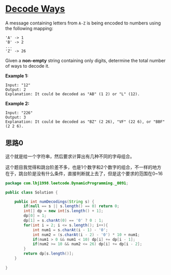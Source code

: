 # [Decode Ways](https://leetcode.com/problems/decode-ways/)

A message containing letters from `A-Z` is being encoded to numbers using the following mapping:

```
'A' -> 1
'B' -> 2
...
'Z' -> 26
```

Given a **non-empty** string containing only digits, determine the total number of ways to decode it.

**Example 1:**

```
Input: "12"
Output: 2
Explanation: It could be decoded as "AB" (1 2) or "L" (12).
```

**Example 2:**

```
Input: "226"
Output: 3
Explanation: It could be decoded as "BZ" (2 26), "VF" (22 6), or "BBF" (2 2 6).
```

## 思路0

这个就是给一个字符串，然后要求计算出有几种不同的字母组合。

这个题目我觉得和跳台阶差不多，也是1个数字和2个数字的组合，不一样的地方在于，跳台阶是没有什么条件，直接判断就上去了，但是这个要求的范围在0~16

```java
package com.lhj1998.leetcode.DynamicProgramming._0091;

public class Solution {

    public int numDecodings(String s) {
        if(null == s || s.length() == 0) return 0;
        int[] dp = new int[s.length() + 1];
        dp[0] = 1;
        dp[1] = s.charAt(0) == '0' ? 0 : 1;
        for(int i = 2; i <= s.length(); i++){
            int num1 = s.charAt(i - 1) - '0';
            int num2 = (s.charAt(i - 2) - '0') * 10 + num1;
            if(num1 > 0 && num1 < 10) dp[i] += dp[i - 1];
            if(num2 >= 10 && num2 <= 26) dp[i] += dp[i - 2];
        }
        return dp[s.length()];
    }
    
}

```

